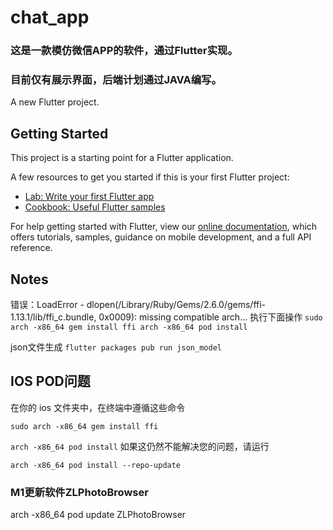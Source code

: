 # chat_app

### 这是一款模仿微信APP的软件，通过Flutter实现。
### 目前仅有展示界面，后端计划通过JAVA编写。

A new Flutter project.

## Getting Started

This project is a starting point for a Flutter application.

A few resources to get you started if this is your first Flutter project:

- [Lab: Write your first Flutter app](https://flutter.dev/docs/get-started/codelab)
- [Cookbook: Useful Flutter samples](https://flutter.dev/docs/cookbook)

For help getting started with Flutter, view our
[online documentation](https://flutter.dev/docs), which offers tutorials,
samples, guidance on mobile development, and a full API reference.

## Notes
错误：LoadError - dlopen(/Library/Ruby/Gems/2.6.0/gems/ffi-1.13.1/lib/ffi_c.bundle, 0x0009): missing compatible arch...
执行下面操作
``
sudo arch -x86_64 gem install ffi
arch -x86_64 pod install
``

json文件生成
``
flutter packages pub run json_model
``

## IOS POD问题
在你的 ios 文件夹中，在终端中遵循这些命令

`sudo arch -x86_64 gem install ffi`

`arch -x86_64 pod install`
如果这仍然不能解决您的问题，请运行

`arch -x86_64 pod install --repo-update`

### M1更新软件ZLPhotoBrowser
arch -x86_64 pod update ZLPhotoBrowser
